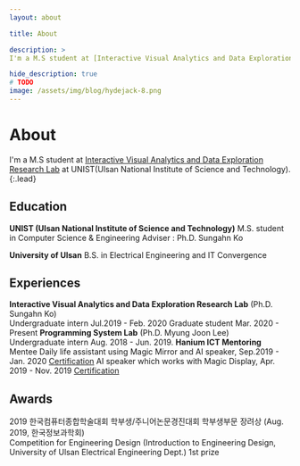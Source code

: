 ```yaml
---
layout: about

title: About

description: >
I'm a M.S student at [Interactive Visual Analytics and Data Exploration Research Lab][lab] at UNIST(Ulsan National Institute of Science and Technology).

hide_description: true
# TODO
image: /assets/img/blog/hydejack-8.png
---
```

# About
I'm a M.S student at [Interactive Visual Analytics and Data Exploration Research Lab][lab] at UNIST(Ulsan National Institute of Science and Technology).
{:.lead}

## Education
**UNIST (Ulsan National Institute of Science and Technology)**  M.S. student in Computer Science & Engineering  Adviser : Ph.D. Sungahn Ko

**University of Ulsan**  B.S. in Electrical Engineering and IT Convergence

## Experiences
**Interactive Visual Analytics and Data Exploration Research Lab** (Ph.D. Sungahn Ko)  
  Undergraduate intern Jul.2019 - Feb. 2020
  Graduate student Mar. 2020 - Present
**Programming System Lab** (Ph.D. Myung Joon Lee)  
  Undergraduate intern Aug. 2018 - Jun. 2019. 
**Hanium ICT Mentoring**  
  Mentee 
    Daily life assistant using Magic Mirror and AI speaker, Sep.2019 - Jan. 2020 [Certification][cert01]
    AI speaker which works with Magic Display, Apr. 2019 - Nov. 2019 [Certification][cert02]


## Awards
2019 한국컴퓨터종합학술대회 학부생/주니어논문경진대회 학부생부문 장려상 (Aug. 2019, 한국정보과학회)  
Competition for Engineering Design (Introduction to Engineering Design, University of Ulsan Electrical Engineering Dept.) 1st prize

[lab]: https://ivaderlab.unist.ac.kr/
[cert01]: /files/hcert01.pdf
[cert02]: /files/hcert02.pdf
